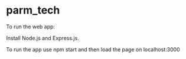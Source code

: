 # parm_tech

To run the web app: 

Install Node.js and Express.js. 

To run the app use npm start and then load the page on localhost:3000
